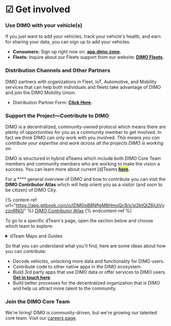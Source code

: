 # ☑ Get involved

### Use DIMO with your vehicle(s)

If you just want to add your vehicles, track your vehicle's health, and earn for sharing your data, you can sign up to add your vehicles.

* **Consumers:** Sign up right now on: [**app.dimo.zone**](https://app.dimo.zone)**.**
* **Fleets:** Inquire about our Fleets support from our website: [**DIMO Fleets**](https://dimo.zone/fleets/)**.**

### Distribution Channels and Other Partners

DIMO partners with organizations in Fleet, IoT, Automotive, and Mobility services that can help both individuals and fleets take advantage of DIMO and join the DIMO Mobility Union.

* Distribution Partner Form: [**Click Here**](https://gkmkni9caof.typeform.com/to/JcZhXAq3)**.**

### Support the Project—Contribute to DIMO

DIMO is a decentralized, community-owned protocol which means there are plenty of opportunities for you as a community member to get involved. In fact we think DIMO can only work with you involved. _This means you can contribute your expertise and work across all the projects DIMO is working on._

DIMO is structured in hybrid dTeams which include both DIMO Core Team members and community members who are working to make the vision a success. You can learn more about current \[d]Teams [<mark style="color:blue;">**here**</mark>](../governance/d-teams.md)**.**&#x20;

For a **** general overview of DIMO and how to contribute you can visit the **DIMO Contributor Atlas** which will help orient you as a visitor (and soon to be citizen) of DIMO City.

{% content-ref url="https://app.gitbook.com/o/IDM0isB8NflgM8HmoQc9/s/si2ktQtZ6jUiVyzznRNO/" %}
[DIMO Contributor Atlas](https://app.gitbook.com/o/IDM0isB8NflgM8HmoQc9/s/si2ktQtZ6jUiVyzznRNO/)
{% endcontent-ref %}

To go to a specific dTeam's page, open the section below and choose which team to explore:

<details>

<summary>dTeam Maps and Guides</summary>

Each dTeam has their own process for working with contributors and their own map/guide. Click one of the links below to visit the page for that specific team.

* ****[**dMedia**](https://docs.dimo.zone/dimo-go-kit/d-media/dmedia-map-and-guide)****
* dHardware
* dCore

</details>

So that you can understand what you'll find, here are some ideas about how you can contribute:

* Decode vehicles, unlocking more data and functionality for DIMO users.
* Contribute code to other native apps in the DIMO ecosystem.
* Build 3rd party apps that use DIMO data or offer services to DIMO users. [**Get in touch here**](https://dimo.zone/developers/).
* Build better processes for the decentralized organization that is DIMO and help us attract more talent to the community.

### Join the DIMO Core Team

We're hiring! DIMO is community-driven, but we're growing our talented core team. Visit our [careers page](https://jobs.lever.co/DIMO).&#x20;
